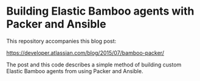 
# Building Elastic Bamboo agents with Packer and Ansible #

This repository accompanies this blog post:

https://developer.atlassian.com/blog/2015/07/bamboo-packer/

The post and this code describes a simple method of building custom
Elastic Bamboo agents from using Packer and Ansible.
